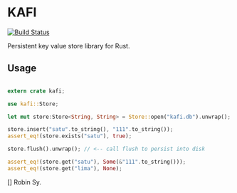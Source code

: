 KAFI
=======

[![Build Status](https://travis-ci.org/anvie/kafi.svg?branch=master)](https://travis-ci.org/anvie/kafi)

Persistent key value store library for Rust.


Usage
------

```rust

extern crate kafi;

use kafi::Store;

let mut store:Store<String, String> = Store::open("kafi.db").unwrap();

store.insert("satu".to_string(), "111".to_string());
assert_eq!(store.exists("satu"), true);

store.flush().unwrap(); // <-- call flush to persist into disk

assert_eq!(store.get("satu"), Some(&"111".to_string()));
assert_eq!(store.get("lima"), None);
```


[] Robin Sy.
